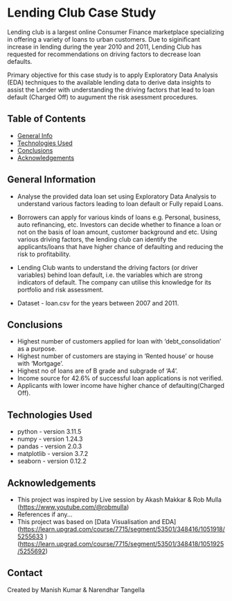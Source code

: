 # Lending Club Case Study

Lending club is a largest online Consumer Finance marketplace specializing in offering a variety of loans to urban customers. 
Due to siginificant increase in lending during the year 2010 and 2011, Lending Club has requested for recommendations on driving factors to decrease loan defaults.

Primary objective for this case study is to apply Exploratory Data Analysis (EDA) techniques to the available lending data to derive data insights to assist the Lender with understanding the driving factors that lead to loan default (Charged Off) to augument the risk asessment procedures.


## Table of Contents
* [General Info](#general-information)
* [Technologies Used](#technologies-used)
* [Conclusions](#conclusions)
* [Acknowledgements](#acknowledgements)

<!-- You can include any other section that is pertinent to your problem -->

## General Information
- Analyse the provided data loan set using Exploratory Data Analysis to understand various factors leading to loan default or Fully repaid Loans.
- Borrowers can apply for various kinds of loans e.g. Personal, business, auto refinancing, etc. 
  Investors can decide whether to finance a loan or not on the basis of loan amount, customer background and etc. 
  Using various driving factors, the lending club can identify the applicants/loans that have higher chance of defaulting and reducing the risk to profitability.

- Lending Club wants to understand the driving factors (or driver variables) behind loan default, i.e. the variables which are strong indicators of default.  The company can utilise this knowledge for its portfolio and      risk assessment. 
- Dataset - loan.csv for the years between 2007 and 2011.
<!-- You don't have to answer all the questions - just the ones relevant to your project. -->

## Conclusions
- Highest number of customers applied for loan with ‘debt_consolidation’ as a purpose.
- Highest number of customers are  staying in ‘Rented house’ or house with ‘Mortgage’.
- Highest no of  loans are of B grade and subgrade of ‘A4’.
- Income source for 42.6% of successful loan applications is not verified.
- Applicants with lower income have higher chance of defaulting(Charged Off).

<!-- You don't have to answer all the questions - just the ones relevant to your project. -->


## Technologies Used
- python - version 3.11.5
- numpy - version 1.24.3
- pandas - version 2.0.3
- matplotlib - version 3.7.2
- seaborn - version 0.12.2

<!-- As the libraries versions keep on changing, it is recommended to mention the version of library used in this project -->

## Acknowledgements
- This project was inspired by Live session by Akash Makkar & Rob Mulla (https://www.youtube.com/@robmulla)
- References if any...
- This project was based on [Data Visualisation and EDA]
  (https://learn.upgrad.com/course/7715/segment/53501/348416/1051918/5255633 )
  (https://learn.upgrad.com/course/7715/segment/53501/348418/1051925/5255692)


## Contact
Created by Manish Kumar & Narendhar Tangella


<!-- Optional -->
<!-- ## License -->
<!-- This project is open source and available under the [... License](). -->

<!-- You don't have to include all sections - just the one's relevant to your project -->
